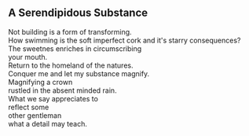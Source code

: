 A Serendipidous Substance
-------------------------
Not building is a form of transforming.  
How swimming is the soft imperfect cork and it's starry consequences?  
The sweetnes enriches in circumscribing  
your mouth.  
Return to the homeland of the natures.  
Conquer me and let my substance magnify.  
Magnifying a crown  
rustled in the absent minded rain.  
What we say appreciates to  
reflect some  
other gentleman  
what a detail may teach.  
